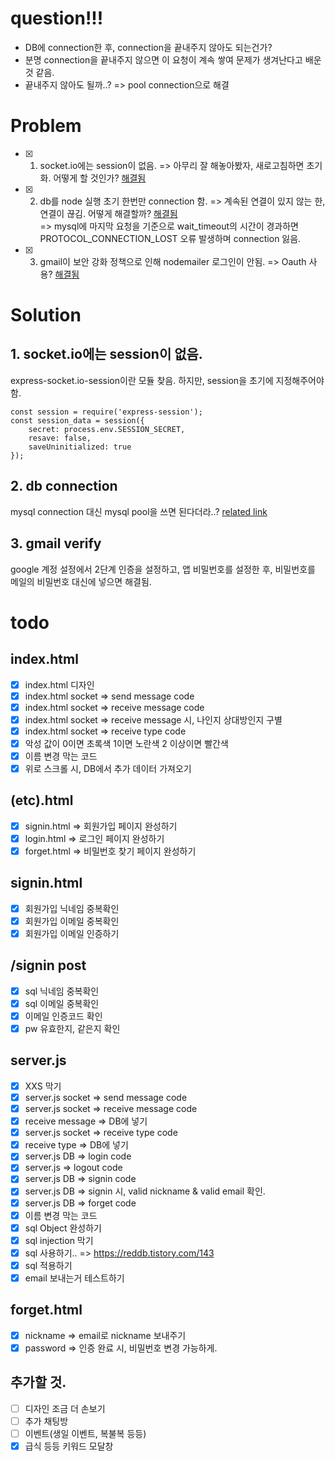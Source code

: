 # question!!!
- DB에 connection한 후, connection을 끝내주지 않아도 되는건가?
- 분명 connection을 끝내주지 않으면 이 요청이 계속 쌓여 문제가 생겨난다고 배운 것 같음.
- 끝내주지 않아도 될까..? => pool connection으로 해결

# Problem
- [X] 1. socket.io에는 session이 없음. => 아무리 잘 해놓아봤자, 새로고침하면 초기화. 어떻게 할 것인가? [해결됨](#1-socketio에는-session이-없음)
- [X] 2. db를 node 실행 초기 한번만 connection 함. => 계속된 연결이 있지 않는 한, 연결이 끊김. 어떻게 해결할까? [해결됨](#2-db-connection)<br>
  => mysql에 마지막 요청을 기준으로 wait_timeout의 시간이 경과하면 PROTOCOL_CONNECTION_LOST 오류 발생하며 connection 잃음.
- [X] 3. gmail이 보안 강화 정책으로 인해 nodemailer 로그인이 안됨. => Oauth 사용? [해결됨](#3-gmail-verify)


# Solution
## 1. socket.io에는 session이 없음.
 express-socket.io-session이란 모듈 찾음. 하지만, session을 초기에 지정해주어야 함.
``````
const session = require('express-session');
const session_data = session({
    secret: process.env.SESSION_SECRET,
    resave: false,
    saveUninitialized: true
});
``````
## 2. db connection
 mysql connection 대신 mysql pool을 쓰면 된다더라..?
  [related link](https://stackoverflow.com/questions/20210522/nodejs-mysql-error-connection-lost-the-server-closed-the-connection)
## 3. gmail verify
 google 계정 설정에서 2단계 인증을 설정하고, 앱 비밀번호를 설정한 후, 비밀번호를 메일의 비밀번호 대신에 넣으면 해결됨.

# todo
## index.html
- [X] index.html 디자인
- [X] index.html socket => send message code
- [X] index.html socket => receive message code
- [X] index.html socket => receive message 시, 나인지 상대방인지 구별
- [X] index.html socket => receive type code
- [X] 악성 값이 0이면 초록색 1이면 노란색 2 이상이면 빨간색
- [X] 이름 변경 막는 코드
- [X] 위로 스크롤 시, DB에서 추가 데이터 가져오기

## (etc).html
- [X] signin.html => 회원가입 페이지 완성하기
- [X] login.html => 로그인 페이지 완성하기
- [X] forget.html => 비밀번호 찾기 페이지 완성하기

## signin.html
- [X] 회원가입 닉네임 중복확인
- [X] 회원가입 이메일 중복확인
- [X] 회원가입 이메일 인증하기

## /signin post
- [X] sql 닉네임 중복확인
- [X] sql 이메일 중복확인
- [X] 이메일 인증코드 확인
- [X] pw 유효한지, 같은지 확인

## server.js
- [X] XXS 막기
- [X] server.js socket => send message code
- [X] server.js socket => receive message code
- [X] receive message => DB에 넣기
- [X] server.js socket => receive type code
- [X] receive type => DB에 넣기
- [X] server.js DB => login code
- [X] server.js => logout code
- [X] server.js DB => signin code
- [X] server.js DB => signin 시, valid nickname & valid email 확인.
- [X] server.js DB => forget code
- [X] 이름 변경 막는 코드
- [X] sql Object 완성하기
- [X] sql injection 막기
- [X] sql 사용하기.. => https://reddb.tistory.com/143
- [X] sql 적용하기
- [X] email 보내는거 테스트하기

## forget.html
 - [X] nickname => email로 nickname 보내주기
 - [X] password => 인증 완료 시, 비밀번호 변경 가능하게.

## 추가할 것.
 - [ ] 디자인 조금 더 손보기
 - [ ] 추가 채팅방
 - [ ] 이벤트(생일 이벤트, 복불복 등등)
 - [X] 급식 등등 키워드 모달창